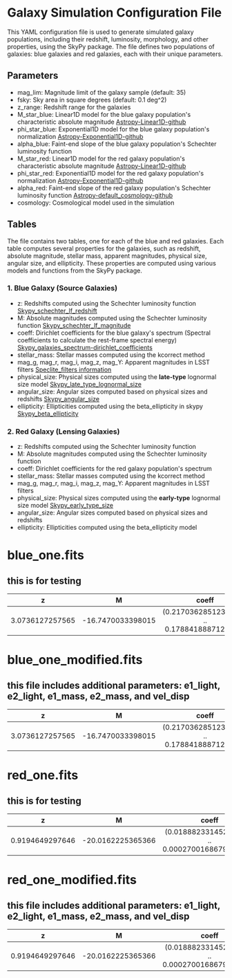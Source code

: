 # Galaxy Simulation Configuration File
This YAML configuration file is used to generate simulated galaxy populations, including their redshift, luminosity, morphology, and other properties, using the SkyPy package. The file defines two populations of galaxies: blue galaxies and red galaxies, each with their unique parameters.

## Parameters
* mag_lim: Magnitude limit of the galaxy sample (default: 35)
*  fsky: Sky area in square degrees (default: 0.1 deg^2) 
*  z_range: Redshift range for the galaxies
*  M_star_blue: Linear1D model for the blue galaxy population's characteristic absolute magnitude [Astropy-Linear1D-github](https://docs.astropy.org/en/stable/api/astropy.modeling.functional_models.Linear1D.html#)
*  phi_star_blue: Exponential1D model for the blue galaxy population's normalization [Astropy-Exponential1D-github](https://docs.astropy.org/en/stable/api/astropy.modeling.functional_models.Exponential1D.html)
*  alpha_blue: Faint-end slope of the blue galaxy population's Schechter luminosity function
*  M_star_red: Linear1D model for the red galaxy population's characteristic absolute magnitude [Astropy-Linear1D-github](https://docs.astropy.org/en/stable/api/astropy.modeling.functional_models.Linear1D.html#)
*  phi_star_red: Exponential1D model for the red galaxy population's normalization [Astropy-Exponential1D-github](https://docs.astropy.org/en/stable/api/astropy.modeling.functional_models.Exponential1D.html)
*  alpha_red: Faint-end slope of the red galaxy population's Schechter luminosity function [Astropy-default_cosmology-github](https://docs.astropy.org/en/stable/api/astropy.cosmology.default_cosmology.html)
*  cosmology: Cosmological model used in the simulation

## Tables
The file contains two tables, one for each of the blue and red galaxies. Each table computes several properties for the galaxies, such as redshift, absolute magnitude, stellar mass, apparent magnitudes, physical size, angular size, and ellipticity. These properties are computed using various models and functions from the SkyPy package.

### 1. Blue Galaxy (Source Galaxies)
* z: Redshifts computed using the Schechter luminosity function [Skypy_schechter_lf_redshift](https://skypy.readthedocs.io/en/stable/api/skypy.galaxies.redshift.schechter_lf_redshift.html?highlight=skypy.galaxies.redshift.schechter_lf_redshift)
* M: Absolute magnitudes computed using the Schechter luminosity function [Skypy_schechter_lf_magnitude](https://skypy.readthedocs.io/en/stable/api/skypy.galaxies.luminosity.schechter_lf_magnitude.html?highlight=schechter_lf_magnitude)
* coeff: Dirichlet coefficients for the blue galaxy's spectrum (Spectral coefficients to calculate the rest-frame spectral energy) [Skypy_galaxies_spectrum-dirichlet_coefficients](https://skypy.readthedocs.io/en/stable/api/skypy.galaxies.spectrum.dirichlet_coefficients.html?highlight=galaxies.spectrum.dirichlet_coefficients)
* stellar_mass: Stellar masses computed using the kcorrect method
* mag_g, mag_r, mag_i, mag_z, mag_Y: Apparent magnitudes in LSST filters [Speclite_filters information](https://speclite.readthedocs.io/en/latest/filters.html?highlight=lsst%20filters#lsst-filters)
* physical_size: Physical sizes computed using the **late-type** lognormal size model [Skypy_late_type_lognormal_size](https://skypy.readthedocs.io/en/latest/api/skypy.galaxies.morphology.late_type_lognormal_size.html)
* angular_size: Angular sizes computed based on physical sizes and redshifts [Skypy_angular_size](https://skypy.readthedocs.io/en/latest/api/skypy.galaxies.morphology.angular_size.html)
* ellipticity: Ellipticities computed using the beta_ellipticity in skypy [Skypy_beta_ellipticity](https://skypy.readthedocs.io/en/latest/api/skypy.galaxies.morphology.beta_ellipticity.html)

### 2. Red Galaxy (Lensing Galaxies)
* z: Redshifts computed using the Schechter luminosity function
* M: Absolute magnitudes computed using the Schechter luminosity function
* coeff: Dirichlet coefficients for the red galaxy population's spectrum
* stellar_mass: Stellar masses computed using the kcorrect method
* mag_g, mag_r, mag_i, mag_z, mag_Y: Apparent magnitudes in LSST filters
* physical_size: Physical sizes computed using the **early-type** lognormal size model [Skypy_early_type_size](https://skypy.readthedocs.io/en/latest/api/skypy.galaxies.morphology.early_type_lognormal_size.html)
* angular_size: Angular sizes computed based on physical sizes and redshifts 
* ellipticity: Ellipticities computed using the beta_ellipticity model


# blue_one.fits 
## this is for testing

|        z        |         M         |                 coeff                  |   ellipticity  | physical_size |  stellar_mass  |  angular_size  |      mag_g       |      mag_r      |      mag_i       |      mag_z       |      mag_Y       |
|:---------------:|:-----------------:|:--------------------------------------:|:--------------:|:-------------:|:--------------:|:--------------:|:---------------:|:---------------:|:---------------:|:---------------:|:---------------:|
| 3.0736127257565 | -16.7470033398015 | (0.21703628512318102 .. 0.1788418887129797) | 0.3736128112313 | 1.179511857212 | 509887986.6609 | 7.307914947620696e-07 | 30.7801940568065 | 30.5435507162778 | 30.3493687820319 | 30.1821558048194 | 30.1415606316495 |

# blue_one_modified.fits
## this file includes additional parameters: e1_light, e2_light, e1_mass, e2_mass, and vel_disp
|        z        |         M         |                 coeff                  |   ellipticity  | physical_size |  stellar_mass  |  angular_size  |      mag_g       |      mag_r      |      mag_i       |      mag_z       |      mag_Y       |    e1_light     |    e2_light     |    e1_mass      |    e2_mass      |   vel_disp    |
|:---------------:|:-----------------:|:--------------------------------------:|:--------------:|:-------------:|:--------------:|:--------------:|:---------------:|:---------------:|:---------------:|:---------------:|:---------------:|:---------------:|:---------------:|:---------------:|:---------------:|:------------:|
| 3.0736127257565 | -16.7470033398015 | (0.21703628512318102 .. 0.1788418887129797) | 0.3736128112313 | 1.179511857212 | 509887986.6609 | 7.307914947620696e-07 | 30.7801940568065 | 30.5435507162778 | 30.3493687820319 | 30.1821558048194 | 30.1415606316495 | 0.3606774458479 | 0.0974592877705 | 0.2846014051826 | 0.1056719127566 | 58.8564342262 |
# red_one.fits
## this is for testing

|        z        |         M         |                 coeff                  |   ellipticity  | physical_size |  stellar_mass  |  angular_size  |      mag_g       |      mag_r      |      mag_i       |      mag_z       |      mag_Y       |
|:---------------:|:-----------------:|:--------------------------------------:|:--------------:|:-------------:|:--------------:|:--------------:|:---------------:|:---------------:|:---------------:|:---------------:|:---------------:|
| 0.9194649297646 | -20.0162225365366 | (0.018882331452450093 .. 0.0002700168679814156) | 0.1041235812599 | 1.265509533641 | 69416042146.5530 | 7.613175197518637e-07 | 26.4515655210613 | 24.9413428457767 | 23.9074606786762 | 23.0338680241791 | 22.6873489355841 |

# red_one_modified.fits
## this file includes additional parameters: e1_light, e2_light, e1_mass, e2_mass, and vel_disp

|        z        |         M         |                 coeff                  |   ellipticity  | physical_size |  stellar_mass  |  angular_size  |      mag_g       |      mag_r      |      mag_i       |      mag_z       |      mag_Y       |    e1_light     |    e2_light     |    e1_mass      |    e2_mass      |   vel_disp    |
|:---------------:|:-----------------:|:--------------------------------------:|:--------------:|:-------------:|:--------------:|:--------------:|:---------------:|:---------------:|:---------------:|:---------------:|:---------------:|:---------------:|:---------------:|:---------------:|:---------------:|:------------:|
| 0.9194649297646 | -20.0162225365366 | (0.018882331452450093 .. 0.0002700168679814156) | 0.1041235812599 | 1.265509533641 | 69416042146.5530 | 7.613175197518637e-07 | 26.4515655210613 | 24.9413428457767 | 23.9074606786762 | 23.0338680241791 | 22.6873489355841 | -0.0566195532045 | 0.0873839022321 | -0.0843470068897 | 0.0971065329799 | 191.4037153103 |